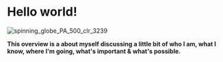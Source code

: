 
 # Hello world! #

![spinning_globe_PA_500_clr_3239](https://user-images.githubusercontent.com/80651616/172664425-0c389744-2b75-4933-816c-1aef2edc92f4.gif)

<p align="center">

<strong>  This overview is a about myself discussing a little bit of who I am, what I know,
where I'm going, what's important & what's possible. </strong>
  </p>
   
                                         



